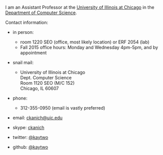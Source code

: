 I am an Assistant Professor at the [University of Illinois at Chicago][uic] in the [Department of Computer Science][uiccs].

Contact information:   

* in person:   
  * room 1220 SEO (office, most likely location) or ERF 2054 (lab)   
  * Fall 2015 office hours: Monday and Wednesday 4pm-5pm, and by appointment   

* snail mail:   
  *  University of Illinois at Chicago   
     Dept. Computer Science  
     Room 1120 SEO (M/C 152)  
     Chicago, IL 60607

* phone: 
  * 312-355-0950 (email is vastly preferred)

* email: [ckanich@uic.edu][ckanich]
* skype: [ckanich](skype:ckanich?userinfo)
* twitter: [@kaytwo][twitter]
* github: [@kaytwo][github]

[ckanich]: mailto:ckanich@uic.edu
[uiccs]: http://www.cs.uic.edu
[uic]: http://www.uic.edu
[twitter]: https://twitter.com/kaytwo
[github]: https://github.com/kaytwo
